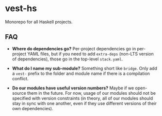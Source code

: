 # vest-hs

Monorepo for all Haskell projects.

## FAQ
- **Where do dependencies go?** Per-project dependencies go in per-project YAML files, but if you
need to add `extra-deps` (non-LTS version of dependencies), those go in the top-level `stack.yaml`.

- **What do I name my sub-module?** Something short like `bridge`. Only add a `vest-` prefix to the
folder and module name if there is a compilation conflict.

- **Do our modules have useful version numbers?** Maybe if we open-source them in the future. For
now, usage of our modules should not be specified with version constraints (in theory, all of our
modules should stay in sync with one another, even if they use different versions of their own
dependencies).
